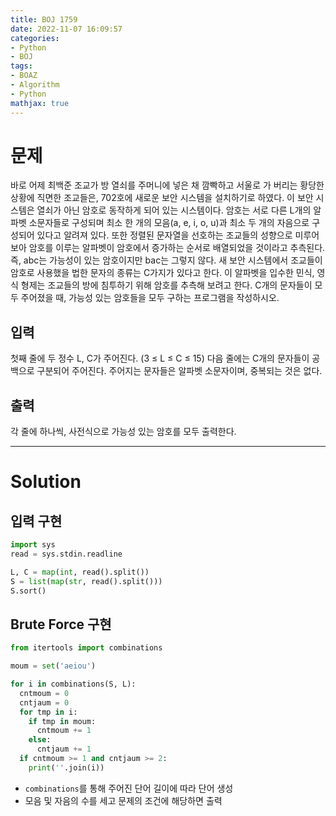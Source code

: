```yaml
---
title: BOJ 1759
date: 2022-11-07 16:09:57
categories:
- Python
- BOJ
tags:
- BOAZ
- Algorithm
- Python
mathjax: true
---
```

# 문제

바로 어제 최백준 조교가 방 열쇠를 주머니에 넣은 채 깜빡하고 서울로 가 버리는 황당한 상황에 직면한 조교들은, 702호에 새로운 보안 시스템을 설치하기로 하였다. 이 보안 시스템은 열쇠가 아닌 암호로 동작하게 되어 있는 시스템이다.
암호는 서로 다른 L개의 알파벳 소문자들로 구성되며 최소 한 개의 모음(a, e, i, o, u)과 최소 두 개의 자음으로 구성되어 있다고 알려져 있다. 또한 정렬된 문자열을 선호하는 조교들의 성향으로 미루어 보아 암호를 이루는 알파벳이 암호에서 증가하는 순서로 배열되었을 것이라고 추측된다. 즉, abc는 가능성이 있는 암호이지만 bac는 그렇지 않다.
새 보안 시스템에서 조교들이 암호로 사용했을 법한 문자의 종류는 C가지가 있다고 한다. 이 알파벳을 입수한 민식, 영식 형제는 조교들의 방에 침투하기 위해 암호를 추측해 보려고 한다. C개의 문자들이 모두 주어졌을 때, 가능성 있는 암호들을 모두 구하는 프로그램을 작성하시오.

## 입력

첫째 줄에 두 정수 L, C가 주어진다. (3 ≤ L ≤ C ≤ 15) 다음 줄에는 C개의 문자들이 공백으로 구분되어 주어진다. 주어지는 문자들은 알파벳 소문자이며, 중복되는 것은 없다.

## 출력

각 줄에 하나씩, 사전식으로 가능성 있는 암호를 모두 출력한다.

<!-- More -->

***

# Solution

## 입력 구현

~~~python
import sys
read = sys.stdin.readline

L, C = map(int, read().split())
S = list(map(str, read().split()))
S.sort()
~~~

## Brute Force 구현

~~~python
from itertools import combinations

moum = set('aeiou')

for i in combinations(S, L):
  cntmoum = 0
  cntjaum = 0
  for tmp in i:
    if tmp in moum:
      cntmoum += 1
    else:
      cntjaum += 1
  if cntmoum >= 1 and cntjaum >= 2:
    print(''.join(i))
~~~

+ `combinations`를 통해 주어진 단어 길이에 따라 단어 생성
+ 모음 및 자음의 수를 세고 문제의 조건에 해당하면 출력
